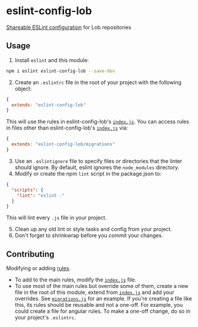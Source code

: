 # eslint-config-lob

[Shareable ESLint configuration](http://eslint.org/docs/developer-guide/shareable-configs) for Lob repositories

## Usage

1. Install `eslint` and this module:
  ```bash
  npm i eslint eslint-config-lob --save-dev
  ```

2. Create an `.eslintrc` file in the root of your project with the following object:
  ```js
  {
    extends: "eslint-config-lob"
  }
  ```

  This will use the rules in eslint-config-lob's [`index.js`](https://github.com/lob/eslint-config-lob/blob/master/index.js). You can access rules in files other than eslint-config-lob's [`index.js`](https://github.com/lob/eslint-config-lob/blob/master/index.js) via:
  ```js
  {
    extends: "eslint-config-lob/migrations"
  }
  ```
3. Use an `.eslintignore` file to specify files or directories that the linter should ignore. By default, eslint ignores the `node_modules` directory.
4. Modify or create the npm `lint` script in the package.json to:
  ```json
  {
    "scripts": {
      "lint": "eslint ."
    }
  }

  ```
  This will lint every `.js` file in your project.

5. Clean up any old lint or style tasks and config from your project.
6. Don't forget to shrinkwrap before you commit your changes.

## Contributing

Modifying or adding [rules](http://eslint.org/docs/rules/).
  * To add to the main rules, modify the [`index.js`](https://github.com/lob/eslint-config-lob/blob/master/index.js) file.
  * To use most of the main rules but override some of them, create a new file in the root of this module, extend from [`index.js`](https://github.com/lob/eslint-config-lob/blob/master/index.js) and add your overrides. See [`migrations.js`](https://github.com/lob/eslint-config-lob/blob/master/migrations.js) for an example. If you're creating a file like this, its rules should be reusable and not a one-off. For example, you could create a file for angular rules. To make a one-off change, do so in your project's `.eslintrc`.


